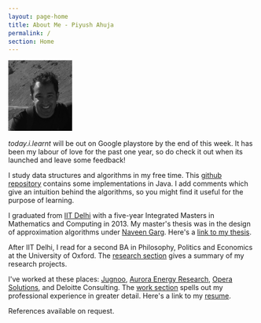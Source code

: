 ```yaml
---
layout: page-home
title: About Me - Piyush Ahuja
permalink: /
section: Home
---
```


<img class='inset right' src='/1.jpg' title='Piyush Ahuja' width='130px' />  

*today.i.learnt* will be out on Google playstore by the end of this week. It has been my labour of love for the past one year, so do check it out when its launched and leave some feedback!


I study data structures and algorithms in my free time. This [github repository](https://github.com/piyushahuja/data-structures-and-algorithms) contains some implementations in Java. I add comments which give an intuition behind the algorithms, so you might find it useful for the purpose of learning. 


I graduated from [IIT Delhi](https://en.wikipedia.org/wiki/Indian_Institute_of_Technology_Delhi) with a five-year Integrated Masters in Mathematics and Computing in 2013. My master's thesis was in the design of approximation algorithms under [Naveen Garg](https://en.wikipedia.org/wiki/Naveen_Garg). Here's a [link to my thesis][thesis]. 

After IIT Delhi, I read for a second BA in Philosophy, Politics and Economics at the University of Oxford. The [research section](/research)  gives a summary of my research projects.


I've worked at these places: [Jugnoo](https://www.jugnoo.in/), [Aurora Energy Research](https://www.auroraer.com/), [Opera Solutions](https://www.operasolutions.com/), and Deloitte Consulting. The [work section](/work)  spells out my professional experience in greater detail.  Here's a link to my [resume][resumeFile].

References available on request.



[resumeFile]: ../files/piyush_resume.pdf 
[thesis]: ../files/research/thesis.pdf
